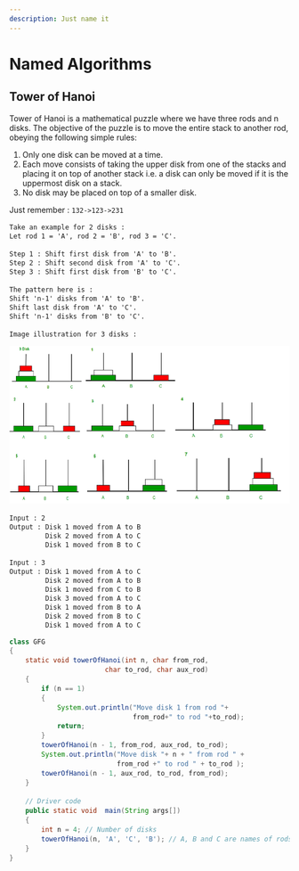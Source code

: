 ```yaml
---
description: Just name it
---
```


# Named Algorithms

## Tower of Hanoi

Tower of Hanoi is a mathematical puzzle where we have three rods and n disks. The objective of the puzzle is to move the entire stack to another rod, obeying the following simple rules: 

1. Only one disk can be moved at a time.
2. Each move consists of taking the upper disk from one of the stacks and placing it on top of another stack i.e. a disk can only be moved if it is the uppermost disk on a stack.
3. No disk may be placed on top of a smaller disk.

Just remember : `132->123->231`

```text
Take an example for 2 disks :
Let rod 1 = 'A', rod 2 = 'B', rod 3 = 'C'.

Step 1 : Shift first disk from 'A' to 'B'.
Step 2 : Shift second disk from 'A' to 'C'.
Step 3 : Shift first disk from 'B' to 'C'.

The pattern here is :
Shift 'n-1' disks from 'A' to 'B'.
Shift last disk from 'A' to 'C'.
Shift 'n-1' disks from 'B' to 'C'.

Image illustration for 3 disks :
```

![Tower of Hanoi Illustration](../.gitbook/assets/image.png)

```text
Input : 2
Output : Disk 1 moved from A to B
         Disk 2 moved from A to C
         Disk 1 moved from B to C

Input : 3
Output : Disk 1 moved from A to C
         Disk 2 moved from A to B
         Disk 1 moved from C to B
         Disk 3 moved from A to C
         Disk 1 moved from B to A
         Disk 2 moved from B to C
         Disk 1 moved from A to C
```

```java
class GFG
{
    static void towerOfHanoi(int n, char from_rod,
                        char to_rod, char aux_rod) 
    { 
        if (n == 1) 
        { 
            System.out.println("Move disk 1 from rod "+ 
                               from_rod+" to rod "+to_rod); 
            return; 
        } 
        towerOfHanoi(n - 1, from_rod, aux_rod, to_rod); 
        System.out.println("Move disk "+ n + " from rod " + 
                           from_rod +" to rod " + to_rod ); 
        towerOfHanoi(n - 1, aux_rod, to_rod, from_rod); 
    } 
     
    // Driver code
    public static void  main(String args[]) 
    { 
        int n = 4; // Number of disks 
        towerOfHanoi(n, 'A', 'C', 'B'); // A, B and C are names of rods 
    } 
}
```



